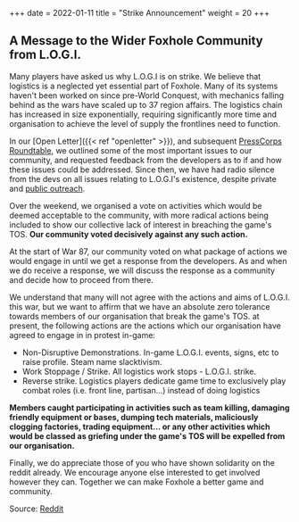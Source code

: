 +++
date = 2022-01-11
title = "Strike Announcement"
weight = 20
+++

## A Message to the Wider Foxhole Community from L.O.G.I.

Many players have asked us why L.O.G.I is on strike. We believe that logistics is a neglected yet essential part of Foxhole. Many of its systems haven't been worked on since pre-World Conquest, with mechanics falling behind as the wars have scaled up to 37 region affairs. The logistics chain has increased in size exponentially, requiring significantly more time and organisation to achieve the level of supply the frontlines need to function.

In our [Open Letter]({{< ref "openletter" >}}), and subsequent [PressCorps Roundtable](https://www.youtube.com/watch?v=fv689YaplMo), we outlined some of the most important issues to our community,
and requested feedback from the developers as to if and how these issues could be addressed. Since then, we have had radio silence from the devs on all issues relating to L.O.G.I's existence,
despite private and [public outreach](https://www.reddit.com/r/foxholegame/comments/s0job1/logi_reminder_to_siege_camp/).

Over the weekend, we organised a vote on activities which would be deemed acceptable to the community, with more radical actions being included to show our collective lack of interest in breaching the game's TOS. 
**Our community voted decisively against any such action.**

At the start of War 87, our community voted on what package of actions we would engage in until we get a response from the developers.
As and when we do receive a response, we will discuss the response as a community and decide how to proceed from there.

We understand that many will not agree with the actions and aims of L.O.G.I. this war, but we want to affirm that we have an absolute zero tolerance towards members of our organisation that break the game's TOS.
at present, the following actions are the actions which our organisation have agreed to engage in in protest in-game:

* Non-Disruptive Demonstrations. In-game L.O.G.I. events, signs, etc to raise profile. Steam name slacktivism.
* Work Stoppage / Strike. All logistics work stops - L.O.G.I. strike.
* Reverse strike. Logistics players dedicate game time to exclusively play combat roles (i.e. front line, partisan...) instead of doing logistics

**Members caught participating in activities such as team killing, damaging friendly equipment or bases, dumping tech materials, maliciously clogging factories, trading equipment... or any other activities which would be classed as griefing under the game's TOS will be expelled from our organisation.**

Finally, we do appreciate those of you who have shown solidarity on the reddit already. We encourage anyone else interested to get involved however they can. Together we can make Foxhole a better game and community.

Source: [Reddit](https://www.reddit.com/r/foxholegame/comments/s1p7uz/a_message_to_the_wider_foxhole_community_from_logi/)
